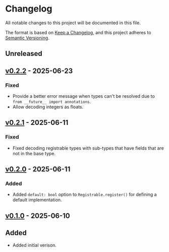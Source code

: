 # Changelog

All notable changes to this project will be documented in this file.

The format is based on [Keep a Changelog](https://keepachangelog.com/en/1.0.0/),
and this project adheres to [Semantic Versioning](https://semver.org/spec/v2.0.0.html).

## Unreleased

## [v0.2.2](https://github.com/epwalsh/dataclass-extensions/releases/tag/v0.2.2) - 2025-06-23

### Fixed

- Provide a better error message when types can't be resolved due to `from __future__ import annotations`.
- Allow decoding integers as floats.

## [v0.2.1](https://github.com/epwalsh/dataclass-extensions/releases/tag/v0.2.1) - 2025-06-11

### Fixed

- Fixed decoding registrable types with sub-types that have fields that are not in the base type.

## [v0.2.0](https://github.com/epwalsh/dataclass-extensions/releases/tag/v0.2.0) - 2025-06-11

### Added

- Added `default: bool` option to `Registrable.register()` for defining a default implementation.

## [v0.1.0](https://github.com/epwalsh/dataclass-extensions/releases/tag/v0.1.0) - 2025-06-10

## Added

- Added initial verison.
